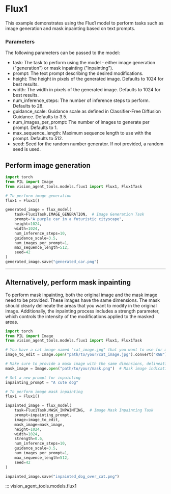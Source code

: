 # Flux1 

This example demonstrates using the Flux1 model to perform tasks such as image generation and mask inpainting based on text prompts.

### Parameters 

The following parameters can be passed to the model: 

- task: The task to perform using the model - either image generation ("generation") or mask inpainting ("inpainting").
- prompt: The text prompt describing the desired modifications.
- height: The height in pixels of the generated image. Defaults to 1024 for best results.
- width: The width in pixels of the generated image. Defaults to 1024 for best results.
- num_inference_steps: The number of inference steps to perform. Defaults to 28.
- guidance_scale: Guidance scale as defined in Classifier-Free Diffusion Guidance. Defaults to 3.5.
- num_images_per_prompt: The number of images to generate per prompt. Defaults to 1.
- max_sequence_length: Maximum sequence length to use with the prompt. Defaults to 512.
- seed: Seed for the random number generator. If not provided, a random seed is used.

## Perform image generation

```python
import torch
from PIL import Image
from vision_agent_tools.models.flux1 import Flux1, Flux1Task

# To perform image generation
flux1 = Flux1()

generated_image = flux_model(
    task=Flux1Task.IMAGE_GENERATION,  # Image Generation Task
    prompt="A purple car in a futuristic cityscape",
    height=1024,
    width=1024,
    num_inference_steps=10,
    guidance_scale=3.5,
    num_images_per_prompt=1,
    max_sequence_length=512,
    seed=42
)
generated_image.save("generated_car.png")
```

--------------------------------------------------------------------

## Alternatively, perform mask inpainting

To perform mask inpainting, both the original image and the mask image need to be provided. These images have the same dimensions. The mask should clearly delineate the areas that you want to modify in the original image. Additionally, the inpainting process includes a strength  parameter, which controls the intensity of the modifications applied to the masked areas.

```python
import torch
from PIL import Image
from vision_agent_tools.models.flux1 import Flux1, Flux1Task

# You have a cat image named "cat_image.jpg" that you want to use for mask inpainting
image_to_edit = Image.open("path/to/your/cat_image.jpg").convert("RGB")  # Image to inpaint

# Make sure to provide a mask image with the same dimensions, delineating the cat
mask_image = Image.open("path/to/your/mask.png")  # Mask image indicating areas to change

# Set a new prompt for inpainting
inpainting_prompt = "A cute dog"

# To perform image mask inpainting
flux1 = Flux1()

inpainted_image = flux_model(
    task=Flux1Task.MASK_INPAINTING,  # Image Mask Inpainting Task
    prompt=inpainting_prompt,
    image=image_to_edit,
    mask_image=mask_image,
    height=1024,
    width=1024,
    strength=0.6,
    num_inference_steps=10,
    guidance_scale=3.5,
    num_images_per_prompt=1,
    max_sequence_length=512,
    seed=42
)

inpainted_image.save("inpainted_dog_over_cat.png")

```

::: vision_agent_tools.models.flux1
